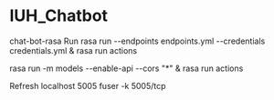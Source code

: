 # IUH_Chatbot
chat-bot-rasa
Run
rasa run --endpoints endpoints.yml --credentials credentials.yml & rasa run actions

rasa run -m models --enable-api --cors "*" & rasa run actions

Refresh localhost 5005
fuser -k 5005/tcp

